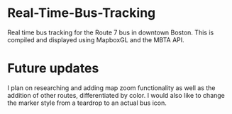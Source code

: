 # Real-Time-Bus-Tracking
Real time bus tracking for the Route 7 bus in downtown Boston. This is compiled and displayed using MapboxGL and the MBTA API. 

# Future updates
I plan on researching and adding map zoom functionality as well as the addition of other routes, differentiated by color. I would also like to change the marker style from a teardrop to an actual bus icon.
